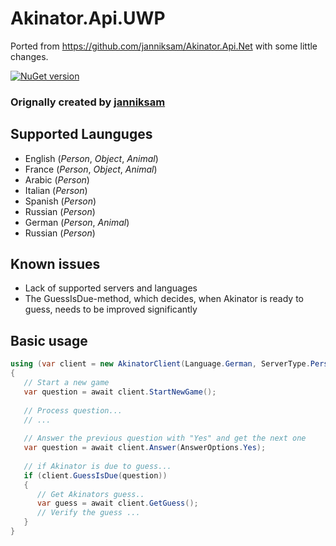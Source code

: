 # Akinator.Api.UWP
Ported from https://github.com/janniksam/Akinator.Api.Net with some little changes.

[![NuGet version](https://badge.fury.io/nu/Akinator.UWP.svg)](https://badge.fury.io/nu/Akinator.UWP)

### Orignally created by [janniksam](https://github.com/janniksam)

## Supported Launguges
* English (*Person*, *Object*, *Animal*)
* France (*Person*, *Object*, *Animal*)
* Arabic (*Person*)
* Italian (*Person*)
* Spanish (*Person*)
* Russian (*Person*)
* German (*Person*, *Animal*)
* Russian (*Person*)

## Known issues

- Lack of supported servers and languages
- The GuessIsDue-method, which decides, when Akinator is ready to guess, needs to be improved significantly

## Basic usage

```cs
using (var client = new AkinatorClient(Language.German, ServerType.Person))
{
   // Start a new game
   var question = await client.StartNewGame(); 
   
   // Process question...
   // ...
   
   // Answer the previous question with "Yes" and get the next one
   var question = await client.Answer(AnswerOptions.Yes);
   
   // if Akinator is due to guess...
   if (client.GuessIsDue(question))
   {
      // Get Akinators guess..
      var guess = await client.GetGuess();
      // Verify the guess ...
   }
}
```
